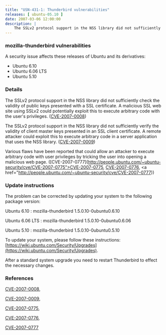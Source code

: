 ```yaml
---
title: "USN-431-1: Thunderbird vulnerabilities"
releases: [ ubuntu-05.10 ]
date: 2007-03-06 12:00:00
description: |
    The SSLv2 protocol support in the NSS library did not sufficiently check the validity of public keys presented with a SSL certificate. A malicious SSL web site using SSLv2 could potentially exploit this to execute arbitrary code with the user&#39;s privileges.  ([CVE-2007-0008](http://people.ubuntu.com/~ubuntu-security/cve/CVE-2007-0008))
--- 
```

 
### mozilla-thunderbird vulnerabilities

A security issue affects these releases of Ubuntu and its derivatives:

* Ubuntu 6.10
* Ubuntu 6.06 LTS
* Ubuntu 5.10

### Details

The SSLv2 protocol support in the NSS library did not sufficiently check the validity of public keys presented with a SSL certificate. A malicious SSL web site using SSLv2 could potentially exploit this to execute arbitrary code with the user&#39;s privileges. ([CVE-2007-0008](http://people.ubuntu.com/~ubuntu-security/cve/CVE-2007-0008))

The SSLv2 protocol support in the NSS library did not sufficiently verify the validity of client master keys presented in an SSL client certificate. A remote attacker could exploit this to execute arbitrary code in a server application that uses the NSS library. ([CVE-2007-0009](http://people.ubuntu.com/~ubuntu-security/cve/CVE-2007-0009))

Various flaws have been reported that could allow an attacker to execute arbitrary code with user privileges by tricking the user into opening a malicious web page. ([CVE-2007-0777](http://people.ubuntu.com/~ubuntu-security/cve/CVE-2007-0775">CVE-2007-0775</a>, <a href="http://people.ubuntu.com/~ubuntu-security/cve/CVE-2007-0776">CVE-2007-0776</a>, <a href="http://people.ubuntu.com/~ubuntu-security/cve/CVE-2007-0777))

### Update instructions

The problem can be corrected by updating your system to the following package version:

Ubuntu 6.10
 : mozilla-thunderbird <span>1.5.0.10-0ubuntu0.6.10</span>

Ubuntu 6.06 LTS
 : mozilla-thunderbird <span>1.5.0.10-0ubuntu0.6.06</span>

Ubuntu 5.10
 : mozilla-thunderbird <span>1.5.0.10-0ubuntu0.5.10</span>

To update your system, please follow these instructions: [https://wiki.ubuntu.com/Security/Upgrades](https://wiki.ubuntu.com/Security/Upgrades).

After a standard system upgrade you need to restart Thunderbird to effect the necessary changes.

### References

 [CVE-2007-0008](http://people.ubuntu.com/~ubuntu-security/cve/CVE-2007-0008), 

 [CVE-2007-0009](http://people.ubuntu.com/~ubuntu-security/cve/CVE-2007-0009), 

 [CVE-2007-0775](http://people.ubuntu.com/~ubuntu-security/cve/CVE-2007-0775), 

 [CVE-2007-0776](http://people.ubuntu.com/~ubuntu-security/cve/CVE-2007-0776), 

 [CVE-2007-0777](http://people.ubuntu.com/~ubuntu-security/cve/CVE-2007-0777)
 
